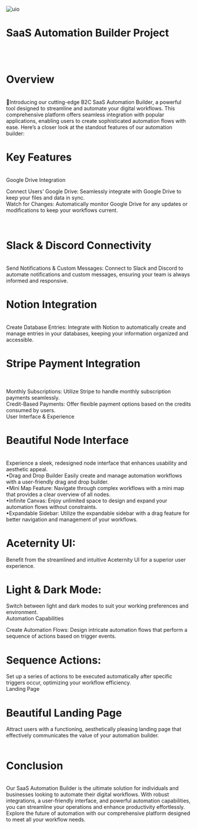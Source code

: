 ![uio](https://github.com/Piyusss/SaaS-FlowEz/assets/122628426/b22a9fe1-8c2a-4c10-98af-5b807184e626)

<h1>SaaS Automation Builder Project</h1><br>
<br>
<h1>Overview</h1><br>
🤯Introducing our cutting-edge B2C SaaS Automation Builder, a powerful tool designed to streamline and automate your digital workflows. This comprehensive platform offers seamless integration with popular applications, enabling users to create sophisticated automation flows with ease. Here’s a closer look at the standout features of our automation builder:<br>

<h1>Key Features</h1><br>
Google Drive Integration<br>

Connect Users' Google Drive: Seamlessly integrate with Google Drive to keep your files and data in sync.<br>
Watch for Changes: Automatically monitor Google Drive for any updates or modifications to keep your workflows current.<br>

<br>
<h1>Slack & Discord Connectivity</h1><br>
Send Notifications & Custom Messages: Connect to Slack and Discord to automate notifications and custom messages, ensuring your team is always informed and responsive.<br>

<h1>Notion Integration</h1><br>
Create Database Entries: Integrate with Notion to automatically create and manage entries in your databases, keeping your information organized and accessible.<br>

<h1>Stripe Payment Integration</h1><br>

Monthly Subscriptions: Utilize Stripe to handle monthly subscription payments seamlessly.<br>
Credit-Based Payments: Offer flexible payment options based on the credits consumed by users.<br>
User Interface & Experience<br>

<h1>Beautiful Node Interface</h1><br> Experience a sleek, redesigned node interface that enhances usability and aesthetic appeal.<br>
•Drag and Drop Builder Easily create and manage automation workflows with a user-friendly drag and drop builder.<br>
•Mini Map Feature: Navigate through complex workflows with a mini map that provides a clear overview of all nodes.<br>
•Infinite Canvas: Enjoy unlimited space to design and expand your automation flows without constraints.<br>
•Expandable Sidebar: Utilize the expandable sidebar with a drag feature for better navigation and management of your workflows.<br>
<h1>Aceternity UI:</h1> Benefit from the streamlined and intuitive Aceternity UI for a superior user experience.<br>
<h1>Light & Dark Mode:</h1> Switch between light and dark modes to suit your working preferences and environment.<br>
Automation Capabilities<br>

Create Automation Flows: Design intricate automation flows that perform a sequence of actions based on trigger events.<br>
<h1>Sequence Actions:</h1> Set up a series of actions to be executed automatically after specific triggers occur, optimizing your workflow efficiency.<br>
Landing Page<br>

<h1>Beautiful Landing Page</h1> Attract users with a functioning, aesthetically pleasing landing page that effectively communicates the value of your automation builder.<br>
<br>
<h1>Conclusion</h1><br>
Our SaaS Automation Builder is the ultimate solution for individuals and businesses looking to automate their digital workflows. With robust integrations, a user-friendly interface, and powerful automation capabilities, you can streamline your operations and enhance productivity effortlessly. Explore the future of automation with our comprehensive platform designed to meet all your workflow needs.<br>
